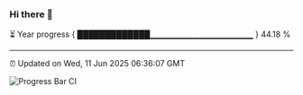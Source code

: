 ### Hi there 👋

⏳ Year progress { █████████████▁▁▁▁▁▁▁▁▁▁▁▁▁▁▁▁▁ } 44.18 %

---

⏰ Updated on Wed, 11 Jun 2025 06:36:07 GMT

![Progress Bar CI](https://github.com/ZhaoGui/ZhaoGui/workflows/Progress%20Bar%20CI/badge.svg)

